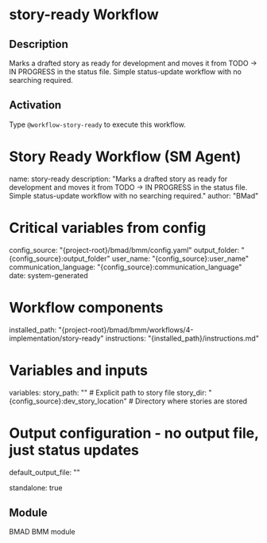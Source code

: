 # story-ready Workflow

## Description
Marks a drafted story as ready for development and moves it from TODO → IN PROGRESS in the status file. Simple status-update workflow with no searching required.

## Activation
Type `@workflow-story-ready` to execute this workflow.

# Story Ready Workflow (SM Agent)
name: story-ready
description: "Marks a drafted story as ready for development and moves it from TODO → IN PROGRESS in the status file. Simple status-update workflow with no searching required."
author: "BMad"

# Critical variables from config
config_source: "{project-root}/bmad/bmm/config.yaml"
output_folder: "{config_source}:output_folder"
user_name: "{config_source}:user_name"
communication_language: "{config_source}:communication_language"
date: system-generated

# Workflow components
installed_path: "{project-root}/bmad/bmm/workflows/4-implementation/story-ready"
instructions: "{installed_path}/instructions.md"

# Variables and inputs
variables:
  story_path: "" # Explicit path to story file
  story_dir: "{config_source}:dev_story_location" # Directory where stories are stored

# Output configuration - no output file, just status updates
default_output_file: ""

standalone: true


## Module
BMAD BMM module
